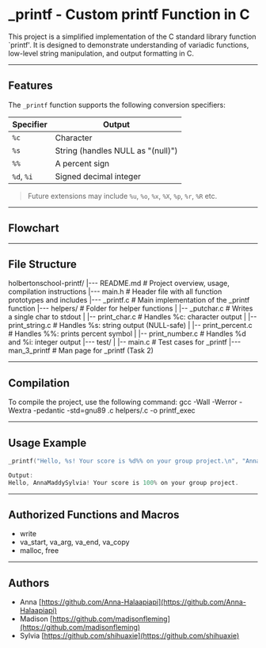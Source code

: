 # _printf - Custom printf Function in C

This project is a simplified implementation of the C standard library function `printf'.
It is designed to demonstrate understanding of variadic functions, low-level string manipulation, and output formatting in C.

---

## Features

The `_printf` function supports the following conversion specifiers:

| Specifier | Output                          |
|-----------|----------------------------------|
| `%c`      | Character                        |
| `%s`      | String (handles NULL as "(null)")|
| `%%`      | A percent sign                   |
| `%d`, `%i`| Signed decimal integer           |

> Future extensions may include `%u`, `%o`, `%x`, `%X`, `%p`, `%r`, `%R` etc.

---

## Flowchart

---

## File Structure
holbertonschool-printf/
|--- README.md       # Project overview, usage, compilation instructions
|--- main.h          # Header file with all function prototypes and includes
|--- _printf.c       # Main implementation of the _printf function
|--- helpers/        # Folder for helper functions
|    |-- _putchar.c      # Writes a single char to stdout
|    |-- print_char.c    # Handles %c: character output
|    |-- print_string.c  # Handles %s: string output (NULL-safe)
|    |-- print_percent.c # Handles %%: prints percent symbol
|    |-- print_number.c  # Handles %d and %i: integer output
|--- test/
|    |-- main.c          # Test cases for _printf
|--- man_3_printf    # Man page for _printf (Task 2)

---

## Compilation

To compile the project, use the following command:
gcc -Wall -Werror -Wextra -pedantic -std=gnu89 .c helpers/.c -o printf_exec

---

## Usage Example

```c
_printf("Hello, %s! Your score is %d%% on your group project.\n", "AnnaMaddySylvia", 100);

Output:
Hello, AnnaMaddySylvia! Your score is 100% on your group project.
```

---

## Authorized Functions and Macros

- write
- va_start, va_arg, va_end, va_copy
- malloc, free

---

## Authors

- Anna [https://github.com/Anna-Halaapiapi](https://github.com/Anna-Halaapiapi)
- Madison [https://github.com/madisonfleming](https://github.com/madisonfleming)
- Sylvia [https://github.com/shihuaxie](https://github.com/shihuaxie)

